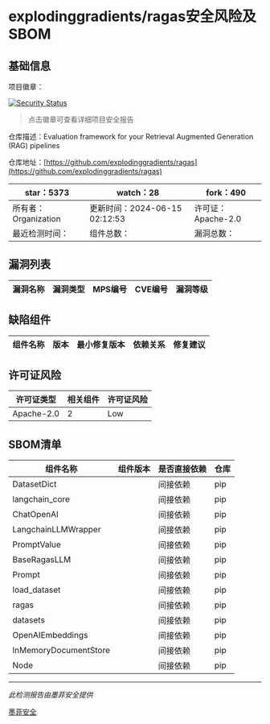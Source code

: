 # explodinggradients/ragas安全风险及SBOM

## 基础信息

项目徽章：

[![Security Status](https://www.murphysec.com/platform3/v31/badge/1801684832707158016.svg)](https://www.murphysec.com/console/report/1771265034129698816/1801684832707158016)

> 点击徽章可查看详细项目安全报告

仓库描述：Evaluation framework for your Retrieval Augmented Generation (RAG) pipelines

仓库地址：[https://github.com/explodinggradients/ragas](https://github.com/explodinggradients/ragas)

| star：5373 | watch：28 | fork：490 |
| ----------- | -------------- | ------------ |
| 所有者：Organization | 更新时间：2024-06-15 02:12:53 | 许可证：Apache-2.0 |
| 最近检测时间： | 组件总数： | 漏洞总数： |




## 漏洞列表

| 漏洞名称 | 漏洞类型 | MPS编号 | CVE编号 | 漏洞等级 |
| ------- | ------ | ------- | ------ | ----- |





## 缺陷组件

| 组件名称 | 版本 | 最小修复版本 | 依赖关系 | 修复建议 |
| -------- | ---- | ------------ | -------- | -------- |





## 许可证风险

| 许可证类型 | 相关组件 | 许可证风险 |
| ---------- | -------- | ---------- |
|Apache-2.0|2|Low|




## SBOM清单

| 组件名称 | 组件版本 | 是否直接依赖 | 仓库 |
| -------- | -------- | ------------ | ---- |
|DatasetDict||间接依赖|pip|
|langchain_core||间接依赖|pip|
|ChatOpenAI||间接依赖|pip|
|LangchainLLMWrapper||间接依赖|pip|
|PromptValue||间接依赖|pip|
|BaseRagasLLM||间接依赖|pip|
|Prompt||间接依赖|pip|
|load_dataset||间接依赖|pip|
|ragas||间接依赖|pip|
|datasets||间接依赖|pip|
|OpenAIEmbeddings||间接依赖|pip|
|InMemoryDocumentStore||间接依赖|pip|
|Node||间接依赖|pip|


------

*此检测报告由墨菲安全提供*

[墨菲安全](www.murphysec.com)